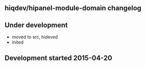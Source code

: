 hiqdev/hipanel-module-domain changelog
--------------------------------------

## Under development

- moved to src, hideved
- inited

## Development started 2015-04-20

